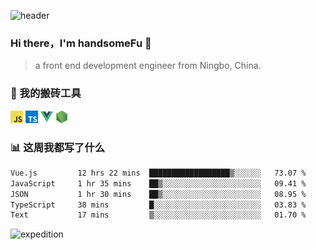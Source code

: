 ![header](https://raw.githubusercontent.com/fzq1998/fzq1998/master/header.png)

### Hi there，I'm handsomeFu 👋

> a front end development engineer from Ningbo, China.

### 🔧 我的搬砖工具
<code><img height="20" src="https://raw.githubusercontent.com/github/explore/80688e429a7d4ef2fca1e82350fe8e3517d3494d/topics/javascript/javascript.png" alt="javascript"></code>
<code><img height="20" src="https://raw.githubusercontent.com/github/explore/80688e429a7d4ef2fca1e82350fe8e3517d3494d/topics/typescript/typescript.png" alt="typescript"></code>
<code><img height="20" src="https://raw.githubusercontent.com/github/explore/80688e429a7d4ef2fca1e82350fe8e3517d3494d/topics/vue/vue.png" alt="vue"></code>
<code><img height="20" src="https://raw.githubusercontent.com/github/explore/80688e429a7d4ef2fca1e82350fe8e3517d3494d/topics/nodejs/nodejs.png" alt="nodejs"></code>



### 📊 这周我都写了什么
<!--START_SECTION:waka-->

```txt
Vue.js         12 hrs 22 mins  ██████████████████▒░░░░░░   73.07 %
JavaScript     1 hr 35 mins    ██▒░░░░░░░░░░░░░░░░░░░░░░   09.41 %
JSON           1 hr 30 mins    ██▒░░░░░░░░░░░░░░░░░░░░░░   08.95 %
TypeScript     38 mins         █░░░░░░░░░░░░░░░░░░░░░░░░   03.83 %
Text           17 mins         ▒░░░░░░░░░░░░░░░░░░░░░░░░   01.70 %
```

<!--END_SECTION:waka-->


![expedition](https://raw.githubusercontent.com/fzq1998/fzq1998/master/expedition.gif)

